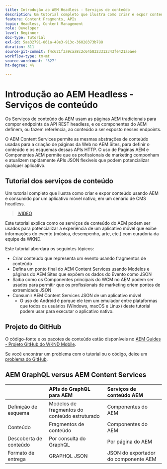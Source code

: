```yaml
---
title: Introdução ao AEM Headless - Serviços de conteúdo
description: Um tutorial completo que ilustra como criar e expor conteúdo usando o AEM Headless.
feature: Content Fragments, APIs
topic: Headless, Content Management
role: Developer
level: Beginner
doc-type: Tutorial
exl-id: 5aa32791-861a-48e3-913c-36028373b788
duration: 311
source-git-commit: f4c621f3a9caa8c2c64b8323312343fe421a5aee
workflow-type: tm+mt
source-wordcount: '327'
ht-degree: 4%

---
```


# Introdução ao AEM Headless - Serviços de conteúdo

Os Serviços de conteúdo do AEM usam as páginas AEM tradicionais para compor endpoints da API REST headless, e os componentes do AEM definem, ou fazem referência, ao conteúdo a ser exposto nesses endpoints.

O AEM Content Services permite as mesmas abstrações de conteúdo usadas para a criação de páginas da Web no AEM Sites, para definir o conteúdo e os esquemas dessas APIs HTTP. O uso de Páginas AEM e Componentes AEM permite que os profissionais de marketing componham e atualizem rapidamente APIs JSON flexíveis que podem potencializar qualquer aplicativo.

## Tutorial dos serviços de conteúdo

Um tutorial completo que ilustra como criar e expor conteúdo usando AEM e consumido por um aplicativo móvel nativo, em um cenário de CMS headless.

>[!VIDEO](https://video.tv.adobe.com/v/28315?quality=12&learn=on)

Este tutorial explica como os serviços de conteúdo do AEM podem ser usados para potencializar a experiência de um aplicativo móvel que exibe informações do evento (música, desempenho, arte, etc.) com curadoria da equipe da WKND.

Este tutorial abordará os seguintes tópicos:

* Criar conteúdo que representa um evento usando fragmentos de conteúdo
* Defina um ponto final do AEM Content Services usando Modelos e páginas do AEM Sites que expõem os dados do Evento como JSON
* Saiba como os Componentes principais do WCM no AEM podem ser usados para permitir que os profissionais de marketing criem pontos de extremidade JSON
* Consumir AEM Content Services JSON de um aplicativo móvel
   * O uso do Android é porque ele tem um emulador entre plataformas que todos os usuários (Windows, macOS e Linux) deste tutorial podem usar para executar o aplicativo nativo.

## Projeto do GitHub

O código-fonte e os pacotes de conteúdo estão disponíveis no [AEM Guides - Projeto GitHub do WKND Mobile](https://github.com/adobe/aem-guides-wknd-mobile).

Se você encontrar um problema com o tutorial ou o código, deixe um [problema do GitHub](https://github.com/adobe/aem-guides-wknd-mobile/issues).

## AEM GraphQL versus AEM Content Services

|                                | APIs do GraphQL para AEM | Serviços de conteúdo AEM |
|--------------------------------|:-----------------|:---------------------|
| Definição de esquema | Modelos de fragmentos do conteúdo estruturado | Componentes do AEM |
| Conteúdo | Fragmentos de conteúdo | Componentes do AEM |
| Descoberta de conteúdo | Por consulta do GraphQL | Por página do AEM |
| Formato de entrega | GRAPHQL JSON | JSON do exportador do componente AEM |
